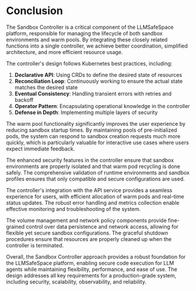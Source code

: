 # Conclusion

The Sandbox Controller is a critical component of the LLMSafeSpace platform, responsible for managing the lifecycle of both sandbox environments and warm pools. By integrating these closely related functions into a single controller, we achieve better coordination, simplified architecture, and more efficient resource usage.

The controller's design follows Kubernetes best practices, including:

1. **Declarative API**: Using CRDs to define the desired state of resources
2. **Reconciliation Loop**: Continuously working to ensure the actual state matches the desired state
3. **Eventual Consistency**: Handling transient errors with retries and backoff
4. **Operator Pattern**: Encapsulating operational knowledge in the controller
5. **Defense in Depth**: Implementing multiple layers of security

The warm pool functionality significantly improves the user experience by reducing sandbox startup times. By maintaining pools of pre-initialized pods, the system can respond to sandbox creation requests much more quickly, which is particularly valuable for interactive use cases where users expect immediate feedback.

The enhanced security features in the controller ensure that sandbox environments are properly isolated and that warm pod recycling is done safely. The comprehensive validation of runtime environments and sandbox profiles ensures that only compatible and secure configurations are used.

The controller's integration with the API service provides a seamless experience for users, with efficient allocation of warm pods and real-time status updates. The robust error handling and metrics collection enable effective monitoring and troubleshooting of the system.

The volume management and network policy components provide fine-grained control over data persistence and network access, allowing for flexible yet secure sandbox configurations. The graceful shutdown procedures ensure that resources are properly cleaned up when the controller is terminated.

Overall, the Sandbox Controller approach provides a robust foundation for the LLMSafeSpace platform, enabling secure code execution for LLM agents while maintaining flexibility, performance, and ease of use. The design addresses all key requirements for a production-grade system, including security, scalability, observability, and reliability.
